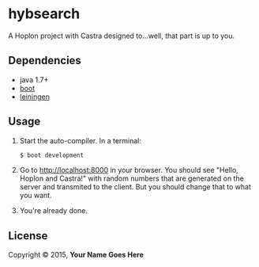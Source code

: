 # hybsearch

A Hoplon project with Castra designed to...well, that part is up to you.

## Dependencies

- java 1.7+
- [boot][1]
- [leiningen][2]

## Usage

1. Start the auto-compiler. In a terminal:

    ```bash
    $ boot development
    ```

2. Go to [http://localhost:8000][3] in your browser. You should see "Hello,
Hoplon and Castra!" with random numbers that are generated on the server and
transmited to the client. But you should change that to what you want.

3. You're already done.

## License

Copyright © 2015, **Your Name Goes Here**

[1]: https://github.com/tailrecursion/boot
[2]: https://github.com/technomancy/leiningen
[3]: http://localhost:8000
